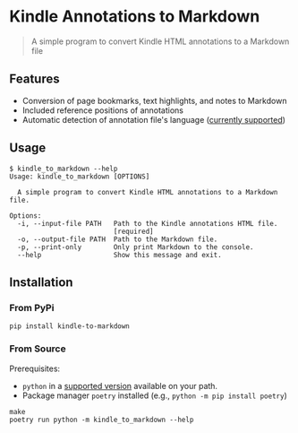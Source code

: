 # Kindle Annotations to Markdown

> A simple program to convert Kindle HTML annotations to a Markdown file

## Features

-   Conversion of page bookmarks, text highlights, and notes to Markdown
-   Included reference positions of annotations
-   Automatic detection of annotation file's language ([currently supported](kindle_to_markdown/languages.py))

## Usage

```shell
$ kindle_to_markdown --help
Usage: kindle_to_markdown [OPTIONS]

  A simple program to convert Kindle HTML annotations to a Markdown file.

Options:
  -i, --input-file PATH   Path to the Kindle annotations HTML file.
                          [required]
  -o, --output-file PATH  Path to the Markdown file.
  -p, --print-only        Only print Markdown to the console.
  --help                  Show this message and exit.
```

## Installation

### From PyPi

```shell
pip install kindle-to-markdown
```

### From Source

Prerequisites:

-   `python` in a [supported version](pyproject.toml) available on your path.
-   Package manager `poetry` installed (e.g., `python -m pip install poetry`)

```shell
make
poetry run python -m kindle_to_markdown --help
```
